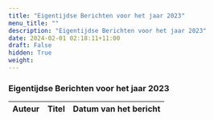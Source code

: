```yaml
---
title: "Eigentijdse Berichten voor het jaar 2023"
menu_title: ""
description: "Eigentijdse Berichten voor het jaar 2023"
date: 2024-02-01 02:18:11+11:00
draft: False
hidden: True
weight: 
---
```

### Eigentijdse Berichten voor het jaar 2023

**Auteur** | **Titel** | **Datum van het bericht**
---|---|---
